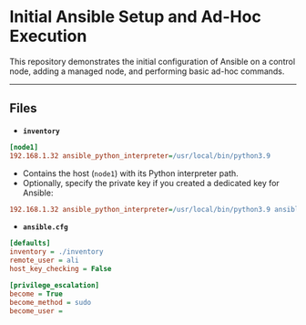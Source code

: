 # Initial Ansible Setup and Ad-Hoc Execution

This repository demonstrates the initial configuration of Ansible on a control node, adding a managed node, and performing basic ad-hoc commands.

---

## Files

* **`inventory`**

```ini
[node1]
192.168.1.32 ansible_python_interpreter=/usr/local/bin/python3.9
```

* Contains the host (`node1`) with its Python interpreter path.
* Optionally, specify the private key if you created a dedicated key for Ansible:

```ini
192.168.1.32 ansible_python_interpreter=/usr/local/bin/python3.9 ansible_ssh_private_key_file=~/.ssh/id_rsa_ansible
```

* **`ansible.cfg`**

```ini
[defaults]
inventory = ./inventory
remote_user = ali
host_key_checking = False

[privilege_escalation]
become = True
become_method = sudo
become_user =
```

